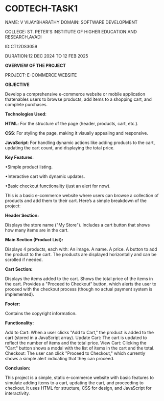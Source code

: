 # CODTECH-TASK1
NAME:  V VIJAYBHARATHY 
DOMAIN: SOFTWARE DEVELOPMENT 

COLLEGE:  ST. PETER'S INSTITUTE OF HIGHER EDUCATION AND RESEARCH,AVADI

ID:CT12DS3059

DURATION:12 DEC 2024 TO 12 FEB 2025

**OVERVIEW OF THE PROJECT**

PROJECT: E-COMMERCE WEBSITE

**OBJECTIVE**

Develop a comprehensive e-commerce website or mobile application thatenables users to browse products, add items to a shopping cart, and complete purchases.

**Technologies Used:**

**HTML**: For the structure of the page (header, products, cart, etc.).

**CSS**: For styling the page, making it visually appealing and responsive.

**JavaScript**: For handling dynamic actions like adding products to the cart, updating the cart count, and displaying the total price.

**Key Features**:

•Simple product listing.

•Interactive cart with dynamic updates.

•Basic checkout functionality (just an alert for now).

This is a basic e-commerce website where users can browse a collection of products and add them to their cart. Here’s a simple breakdown of the project:

**Header Section:**

Displays the store name ("My Store").
Includes a cart button that shows how many items are in the cart.

**Main Section (Product List):**

Displays 4 products, each with:
An image.
A name.
A price.
A button to add the product to the cart.
The products are displayed horizontally and can be scrolled if needed.

**Cart Section:**

Displays the items added to the cart.
Shows the total price of the items in the cart.
Provides a "Proceed to Checkout" button, which alerts the user to proceed with the checkout process (though no actual payment system is implemented).

**Footer:**

Contains the copyright information.

**Functionality:**

Add to Cart: When a user clicks "Add to Cart," the product is added to the cart (stored in a JavaScript array).
Update Cart: The cart is updated to reflect the number of items and the total price.
View Cart: Clicking the "Cart" button shows a modal with the list of items in the cart and the total.
Checkout: The user can click "Proceed to Checkout," which currently shows a simple alert indicating that they can proceed.

**Conclusion:**

This project is a simple, static e-commerce website with basic features to simulate adding items to a cart, updating the cart, and proceeding to checkout. It uses HTML for structure, CSS for design, and JavaScript for interactivity.







